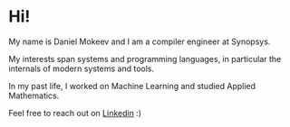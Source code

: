 # Hi!

My name is Daniel Mokeev and I am a compiler engineer at Synopsys. 

My interests span systems and programming languages, in particular the internals of modern systems and tools. 

In my past life, I worked on Machine Learning and studied Applied Mathematics.

Feel free to reach out on [Linkedin](https://www.linkedin.com/in/daniel-mokeev/) :)
